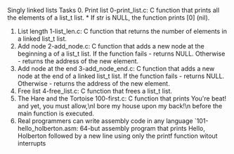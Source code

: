 Singly linked lists
Tasks 
0. Print list
 0-print_list.c: C function that prints all the elements of a list_t list.
        * If str is NULL, the function prints [0] (nil).
1. List length
   1-list_len.c: C function that returns the number of elements in a linked list_t list.
2. Add node
   2-add_node.c: C function that adds a new node at the beginning a of a list_t list.
   If the function fails - returns NULL.
   Otherwise - returns the address of the new element.
3. Add node at the end
   3-add_node_end.c: C function that adds a new node at the end of a linked list_t list.
   If the function fails - returns NULL.
   Otherwise - returns the address of the new element.
4. Free list
   4-free_list.c: C function that frees a list_t list.
5. The Hare and the Tortoise
   100-first.c: C function that prints You're beat! and yet, you must allow,\nI bore my house upon my back!\n before the main function is executed.
6. Real programmers can write assembly code in any language
   `101-hello_holberton.asm: 64-but assembly program that prints Hello, Holberton followed by a new line using only the printf function witout interrupts
